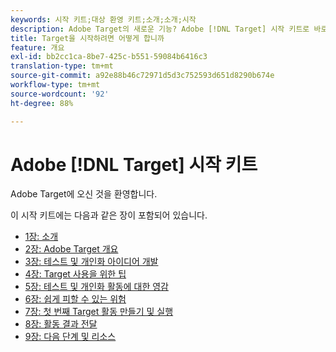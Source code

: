 ```yaml
---
keywords: 시작 키트;대상 환영 키트;소개;소개;시작
description: Adobe Target의 새로운 기능? Adobe [!DNL Target] 시작 키트로 바로 시작할 수 있습니다.
title: Target을 시작하려면 어떻게 합니까
feature: 개요
exl-id: bb2cc1ca-8be7-425c-b551-59084b6416c3
translation-type: tm+mt
source-git-commit: a92e88b46c72971d5d3c752593d651d8290b674e
workflow-type: tm+mt
source-wordcount: '92'
ht-degree: 88%

---
```


# Adobe [!DNL Target] 시작 키트

Adobe Target에 오신 것을 환영합니다.

이 시작 키트에는 다음과 같은 장이 포함되어 있습니다.

* [1장: 소개](/help/c-intro/target-welcome-kit-1.md)
* [2장: Adobe Target 개요](/help/c-intro/target-welcome-kit-2.md)
* [3장: 테스트 및 개인화 아이디어 개발](/help/c-intro/target-welcome-kit-3.md)
* [4장: Target 사용을 위한 팁](/help/c-intro/target-welcome-kit-4.md)
* [5장: 테스트 및 개인화 활동에 대한 영감](/help/c-intro/target-welcome-kit-5.md)
* [6장: 쉽게 피할 수 있는 위험](/help/c-intro/target-welcome-kit-6.md)
* [7장: 첫 번째 Target 활동 만들기 및 실행](/help/c-intro/target-welcome-kit-7.md)
* [8장: 활동 결과 전달](/help/c-intro/target-welcome-kit-8.md)
* [9장: 다음 단계 및 리소스](/help/c-intro/target-welcome-kit-9.md)
